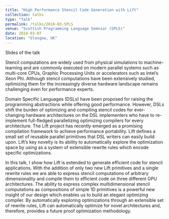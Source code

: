 ```yaml
---
title: "High Performance Stencil Code Generation with Lift"
collection: talks
type: "Talk"
permalink: /talks/2018-03-SPLS
venue: "Scottish Programming Language Semniar (SPLS)"
date: 2018-03-07
location: "Glasgow, UK"
---
```


<a href="/files/talks/2018/SPLS-2018.pdf" style="margin-right:1em; text-decoration: none;"><span class="fa-stack fa-1x"><i class="fa fa-file fa-2x"></i></span> Slides of the talk</a>

Stencil computations are widely used from physical simulations to machine-learning and are commonly executed on modern parallel systems such as multi-core CPUs, Graphic Processing Units or accelerators such as Intel’s Xeon Phi. Although stencil computations have been extensively studied, optimizing them for the increasingly diverse hardware landscape remains challenging even for performance experts.

Domain Specific Languages (DSLs) have been proposed for raising the programming abstractions while offering good performance. However, DSLs shift the burden of optimizing and compiling stencil codes for ever-changing hardware architectures on the DSL implementers who have to re-implement full-fledged parallelizing optimizing compilers for every architecture. The Lift project has recently emerged as a promising compilation framework to achieve performance portability. Lift defines a small set of reusable parallel primitives that DSL writers can easily build upon. Lift’s key novelty is its ability to automatically explore the optimization space by using as a system of extensible rewrite rules which encode specific optimizations.

In this talk, I show how Lift is extended to generate efficient code for stencil applications.  With the addition of only two new Lift primitives and a single rewrite rules we are able to express stencil computations of arbitrary dimensionality and compile them to efficient code on three different GPU architectures. The ability to express complex multidimensional stencil computations as compositions of simple 1D primitives is a powerful new insight of our design which enables us to build an elegant optimizing compiler. By automatically exploring optimizations through an extensible set of rewrite rules, Lift can automatically optimize for novel architectures and, therefore, provides a future proof optimization methodology.
